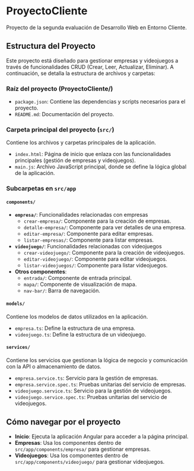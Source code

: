 # ProyectoCliente
Proyecto de la segunda evaluación de Desarrollo Web en Entorno Cliente.

## Estructura del Proyecto
Este proyecto está diseñado para gestionar empresas y videojuegos a través de funcionalidades CRUD (Crear, Leer, Actualizar, Eliminar). A continuación, se detalla la estructura de archivos y carpetas:

### Raíz del proyecto (ProyectoCliente/)
- `package.json`: Contiene las dependencias y scripts necesarios para el proyecto.
- `README.md`: Documentación del proyecto.

### Carpeta principal del proyecto (`src/`)
Contiene los archivos y carpetas principales de la aplicación.

- `index.html`: Página de inicio que enlaza con las funcionalidades principales (gestión de empresas y videojuegos).
- `main.js`: Archivo JavaScript principal, donde se define la lógica global de la aplicación.

### Subcarpetas en `src/app`

#### `components/`
- **`empresa/`**: Funcionalidades relacionadas con empresas
  - `crear-empresa/`: Componente para la creación de empresas.
  - `detalle-empresa/`: Componente para ver detalles de una empresa.
  - `editar-empresa/`: Componente para editar empresas.
  - `listar-empresas/`: Componente para listar empresas.
- **`videojuego/`**: Funcionalidades relacionadas con videojuegos
  - `crear-videojuego/`: Componente para la creación de videojuegos.
  - `editar-videojuego/`: Componente para editar videojuegos.
  - `listar-videojuegos/`: Componente para listar videojuegos.
- **Otros componentes**:
  - `entrada/`: Componente de entrada principal.
  - `mapa/`: Componente de visualización de mapa.
  - `nav-bar/`: Barra de navegación.

#### `models/`
Contiene los modelos de datos utilizados en la aplicación.
- `empresa.ts`: Define la estructura de una empresa.
- `videojuego.ts`: Define la estructura de un videojuego.

#### `services/`
Contiene los servicios que gestionan la lógica de negocio y comunicación con la API o almacenamiento de datos.
- `empresa.service.ts`: Servicio para la gestión de empresas.
- `empresa.service.spec.ts`: Pruebas unitarias del servicio de empresas.
- `videojuego.service.ts`: Servicio para la gestión de videojuegos.
- `videojuego.service.spec.ts`: Pruebas unitarias del servicio de videojuegos.

## Cómo navegar por el proyecto
- **Inicio**: Ejecuta la aplicación Angular para acceder a la página principal.
- **Empresas**: Usa los componentes dentro de `src/app/components/empresa/` para gestionar empresas.
- **Videojuegos**: Usa los componentes dentro de `src/app/components/videojuego/` para gestionar videojuegos.

